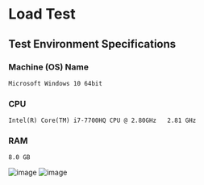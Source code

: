 # Load Test

## Test Environment Specifications

### Machine (OS) Name
	Microsoft Windows 10 64bit
### CPU
	Intel(R) Core(TM) i7-7700HQ CPU @ 2.80GHz   2.81 GHz
### RAM
	8.0 GB

![image](results/load_test_1_results_details.jpeg)
![image](results/load_test_1_results_global.jpeg)